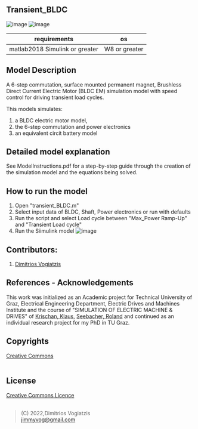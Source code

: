 ## Transient_BLDC
![image](https://user-images.githubusercontent.com/65401171/176868961-775bb28f-a0ea-4a3b-b20e-d1a5d3bf6f3e.png)
![image](https://user-images.githubusercontent.com/65401171/176868988-558b6a59-4447-45cd-bd6e-a453fc3ac6d8.png)

| requirements         | os        |
| -------------------- | --------- |
| matlab2018 Simulink or greater | W8 or greater |

## Model Description
A 6-step commutation, surface mounted permanent magnet, Brushless Direct Current Electric Motor (BLDC EM) simulation model with speed control for driving transient load cycles. 

This models simulates:
1. a BLDC electric motor model,
2. the 6-step commutation and power electronics
3. an equivalent circit battery model

## Detailed model explanation
See ModelInstructions.pdf for a step-by-step guide through the creation of the simulation model and the equations being solved.

## How to run the model
1. Open "transient_BLDC.m"
2. Select input data of BLDC, Shaft, Power electronics or run with defaults
3. Run the script and select Load cycle between "Max_Power Ramp-Up" and "Transient Load cycle"
4. Run the Siimulink model
![image](https://user-images.githubusercontent.com/65401171/176876168-1eb74365-61e6-42e2-9305-d6392d845884.png)

## Contributors:
1. [Dimitrios Vogiatzis]

## References - Acknowledgements
This work was initialized as an Academic project for Technical University of Graz, Electrical Engineering Department, Electric Drives and Machines Institute and the course of "SIMULATION OF ELECTRIC MACHINE & DRIVES" of [Krischan, Klaus], [Seebacher, Roland] and continued as an individual research project for my PhD in TU Graz.

## Copyrights
[Creative Commons]
<br />
<br />
## License
[Creative Commons Licence]
<br />
<br />

>(C) 2022,Dimitrios Vogiatzis<br />
>jimmyvog@gmail.com

[//]: # "links"

[Creative Commons]: <https://creativecommons.org/licenses/by-nc-nd/4.0/>
[Creative Commons Licence]: <https://creativecommons.org/licenses/by-nc-nd/4.0/legalcode>
[Dimitrios Vogiatzis]: <http://www.linkedin.com/in/dimitrios-vogiatzis95>
[Krischan, Klaus]: <https://online.tugraz.at/tug_online/visitenkarte.show_vcard?pPersonenId=7A8033D288397C36&pPersonenGruppe=3>
[Seebacher, Roland]: <https://online.tugraz.at/tug_online/visitenkarte.show_vcard?pPersonenId=8376A9517F1DF3F3&pPersonenGruppe=3>

